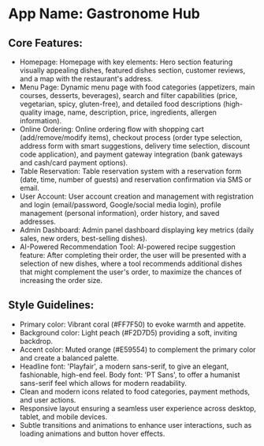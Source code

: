 # **App Name**: Gastronome Hub

## Core Features:

- Homepage: Homepage with key elements: Hero section featuring visually appealing dishes, featured dishes section, customer reviews, and a map with the restaurant's address.
- Menu Page: Dynamic menu page with food categories (appetizers, main courses, desserts, beverages), search and filter capabilities (price, vegetarian, spicy, gluten-free), and detailed food descriptions (high-quality image, name, description, price, ingredients, allergen information).
- Online Ordering: Online ordering flow with shopping cart (add/remove/modify items), checkout process (order type selection, address form with smart suggestions, delivery time selection, discount code application), and payment gateway integration (bank gateways and cash/card payment options).
- Table Reservation: Table reservation system with a reservation form (date, time, number of guests) and reservation confirmation via SMS or email.
- User Account: User account creation and management with registration and login (email/password, Google/social media login), profile management (personal information), order history, and saved addresses.
- Admin Dashboard: Admin panel dashboard displaying key metrics (daily sales, new orders, best-selling dishes).
- AI-Powered Recommendation Tool: AI-powered recipe suggestion feature: After completing their order, the user will be presented with a selection of new dishes, where a tool recommends additional dishes that might complement the user's order, to maximize the chances of increasing the order size. 

## Style Guidelines:

- Primary color: Vibrant coral (#FF7F50) to evoke warmth and appetite.
- Background color: Light peach (#F2D7D5) providing a soft, inviting backdrop.
- Accent color: Muted orange (#E59554) to complement the primary color and create a balanced palette.
- Headline font: 'Playfair', a modern sans-serif, to give an elegant, fashionable, high-end feel. Body font: 'PT Sans', to offer a humanist sans-serif feel which allows for modern readability.
- Clean and modern icons related to food categories, payment methods, and user actions.
- Responsive layout ensuring a seamless user experience across desktop, tablet, and mobile devices.
- Subtle transitions and animations to enhance user interactions, such as loading animations and button hover effects.